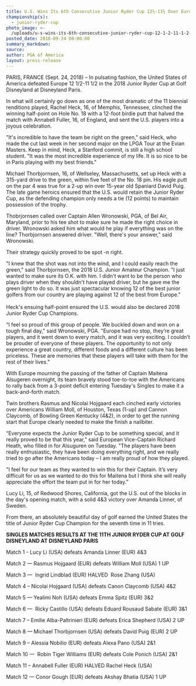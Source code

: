 ```yaml
---
title: U.S. Wins Its 6th Consecutive Junior Ryder Cup 12½-11½ Over Europe
championship(s):
  - junior-ryder-cup
photo_image: >-
  /uploads/u-s-wins-its-6th-consecutive-junior-ryder-cup-12-1-2-11-1-2-over-europe.jpg
posted_date: 2018-09-24 00:00:00
summary_markdown:
source:
author: PGA of America
layout: press-release
---
```


PARIS, FRANCE (Sept. 24, 2018) – In pulsating fashion, the United States of America defeated Europe 12 1/2-11 1/2 in the 2018 Junior Ryder Cup at Golf Disneyland at Disneyland Paris. 

In what will certainly go down as one of the most dramatic of the 11 biennial renditions played, Rachel Heck, 16, of Memphis, Tennessee, clinched the winning half-point on Hole No. 18 with a 12-foot birdie putt that halved the match with Annabell Fuller, 16, of England, and sent the U.S. players into a joyous celebration.

"It's incredible to have the team be right on the green," said Heck, who made the cut last week in her second major on the LPGA Tour at the Evian Masters. Keep in mind, Heck, a Stanford commit, is still a high school student. "It was the most incredible experience of my life. It is so nice to be in Paris playing with my best friends."

Michael Thorbjornsen, 16, of Wellseley, Massachusetts, set up Heck with a 315-yard drive to the green, within five feet of the No. 18 pin. His eagle putt on the par 4 was true for a 2-up win over 15-year old Spaniard David Puig. The late game heroics ensured that the U.S. would retain the Junior Ryder Cup, as the defending champion only needs a tie (12 points) to maintain possession of the trophy.

Thobrjornsen called over Captain Allen Wronowski, PGA, of Bel Air, Maryland, prior to his tee shot to make sure he made the right choice in driver. Wronowski asked him what would he play if everything was on the line? Thorbjornsen answered driver. "Well, there's your answer," said Wronowski.

Their strategy quickly proved to be spot -n right.

"I knew that the shot was not into the wind, and I could easily reach the green," said Thorbjornsen, the 2018 U.S. Junior Amateur Champion. "I just wanted to make sure its O.K. with him. I didn't want to be the person who plays driver when they shouldn't have played driver, but he gave me the green light to do so. It was just spectacular knowing 12 of the best junior golfers from our country are playing against 12 of the best from Europe."<br><br>Heck's ensuing half-point ensured the U.S. would also be declared 2018 Junior Ryder Cup Champions.

“I feel so proud of this group of people. We buckled down and won on a tough final day," said Wronowski, PGA. "Europe had no stop, they’re great players, and it went down to every match, and it was very exciting. I couldn’t be prouder of everyone of these players. The opportunity to not only experience a great country, different foods and a different culture has been priceless. These are memories that these players will take with them for the rest of their lives.”  

With Europe mourning the passing of the father of Captain Maitena Alsugeren overnight, its team bravely stood toe-to-toe with the Americans to rally back from a 3-point deficit entering Tuesday's Singles to make it a back-and-forth match.

Twin brothers Rasmus and Nicolai Hojgaard each cinched early victories over Americans William Moll, of Houston, Texas (1-up) and Cannon Claycomb, of Bowling Green Kentucky (4&2), in order to get the running start that Europe clearly needed to make the finish a nailbiter.  

“Everyone expects the Junior Ryder Cup to be something special, and it really proved to be that this year," said European Vice-Captain Richard Heath, who filled in for Alsuguren on Tuesday. "The players have been really enthusiastic, they have been doing everything right, and we really tried to go after the Americans today – I am really proud of how they played.

"I feel for our team as they wanted to win this for their Captain. It’s very difficult for us as we wanted to do this for Maïtena but I think she will really appreciate the effort the team put in for her today.”

Lucy Li, 15, of Redwood Shores, California, got the U.S. out of the blocks in the day's opening match, with a solid 4&3 victory over Amanda Linner, of Sweden.

From there, an absolutely beautiful day of golf earned the United States the title of Junior Ryder Cup Champion for the seventh time in 11 tries.  

**SINGLES MATCHES RESULTS AT THE 11TH JUNIOR RYDER CUP AT GOLF DISNEYLAND AT DISNEYLAND PARIS**

Match 1 - Lucy Li (USA) defeats Amanda Linner (EUR) 4&3

Match 2 — Rasmus Hojgaard (EUR) defeats William Moll (USA) 1 UP

Match 3 —  Ingrid Lindblad (EUR) HALVED  Rose Zhang (USA)

Match 4 – Nicolai Hojgaard (USA) defeats Canon Claycomb (USA) 4&2

Match 5 — Yealimi Noh (USA) defeats Emma Spitz (EUR) 3&2

Match 6 —  Ricky Castillo (USA) defeats Eduard Rousaud Sabate (EUR) 3&1

Match 7 – Emilie Alba-Paltrinieri (EUR) defeats Erica Shepherd (USA) 2 UP

Match 8 — Michael Thorbjornsen (USA) defeats David Puig (EUR) 2 UP

Match 9 – Alessia Nobilio (EUR) defeats Alexa Pano (USA) 2&1

Match 10 —  Robin Tiger Williams (EUR) defeats Cole Ponich (USA) 2&1

Match 11 – Annabell Fuller (EUR) HALVED Rachel Heck (USA)

Match 12 — Conor Gough (EUR) defeats Akshay Bhatia (USA) 1 UP